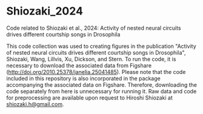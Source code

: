# Shiozaki_2024
Code related to Shiozaki et al., 2024: Activity of nested neural circuits drives different courtship songs in Drosophila

This code collection was used to creating figures in the publication "Activity of nested neural circuits drives different courtship songs in Drosophila", Shiozaki, Wang, Lillvis, Xu, Dickson, and Stern. To run the code, it is necessary to download the associated data from Figshare (http://doi.org/2010.25378/janelia.25041485). Please note that the code included in this repository is also incorporated in the package accompanying the associated data on Figshare. Therefore, downloading the code separately from here is unnecessary for running it. Raw data and code for preprocessing are available upon request to Hiroshi Shiozaki at shiozaki.h@gmail.com.
